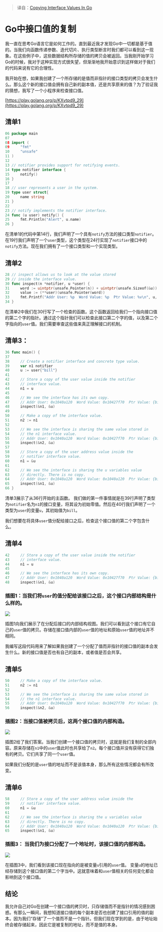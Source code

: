 > 译自：[Copying Interface Values In Go](https://www.ardanlabs.com/blog/2016/05/copying-interface-values-in-go.html)

# Go中接口值的复制

我一直在思考Go语言它是如何工作的。直到最近我才发现Go中一切都是基于值的。当我们向函数传递参数、迭代切片、执行类型断言时我们都可以看到这一现象。在这些例子中，这些数据结构所存储的值的拷贝会被返回。当我刚开始学习Go的时候，我对于这种实现方式很失望，但渐渐地我开始意识到这样做对于我们的代码来说有它的合理性。

我开始在想，如果我创建了一个所存储的是值而非指针的接口类型的拷贝会发生什么。那么这个新的接口值会拥有自己新的副本值，还是共享原来的值？为了验证我的猜想，我写了一个小程序来检查接口值。

[https://play.golang.org/p/KXvtpd9_29](https://play.golang.org/p/KXvtpd9_29)

## 清单1

```go
06 package main
07
08 import (
09     "fmt"
10     "unsafe"
11 )
12
13 // notifier provides support for notifying events.
14 type notifier interface {
15     notify()
16 }
17
18 // user represents a user in the system.
19 type user struct{
20     name string
21 }
22
23 // notify implements the notifier interface.
24 func (u user) notify() {
25     fmt.Println("Alert", u.name)
26 }
```

在清单1的代码中第14行，我们声明了一个具有`notify`方法的接口类型`notifier`。在19行我们声明了一个`user`类型，这个类型在24行实现了`notifier`接口中的`notify`方法。现在我们拥有了一个接口类型和一个实现类型。

## 清单2

```go
28 // inspect allows us to look at the value stored
29 // inside the interface value.
30 func inspect(n *notifier, u *user) {
31     word := uintptr(unsafe.Pointer(n)) + uintptr(unsafe.Sizeof(&u))
32     value := (**user)(unsafe.Pointer(word))
33     fmt.Printf("Addr User: %p  Word Value: %p  Ptr Value: %v\n", u, *value, **value)
34 }
```

在清单2中我们在30行写了一个检查的函数。这个函数返回给我们一个指向接口值的第二个字的指针。通过这个指针我们可以检查此接口第二个字的值，以及第二个字指向的`user`值。我们需要审查这些值来真正理解接口的机制。

## 清单3：

```go
36 func main() {
37
38     // Create a notifier interface and concrete type value.
39     var n1 notifier
40     u := user{"bill"}
41
42     // Store a copy of the user value inside the notifier
43     // interface value.
44     n1 = u
45
46     // We see the interface has its own copy.
47     // Addr User: 0x1040a120  Word Value: 0x10427f70  Ptr Value: {bill}
48     inspect(&n1, &u)
49
50     // Make a copy of the interface value.
51     n2 := n1
52
53     // We see the interface is sharing the same value stored in
54     // the n1 interface value.
55     // Addr User: 0x1040a120  Word Value: 0x10427f70  Ptr Value: {bill}
56     inspect(&n2, &u)
57
58     // Store a copy of the user address value inside the
59     // notifier interface value.
60     n1 = &u
61
62     // We see the interface is sharing the u variables value
63     // directly. There is no copy.
64     // Addr User: 0x1040a120  Word Value: 0x1040a120  Ptr Value: {bill}
65     inspect(&n1, &u)
66 }
```

清单3展示了从36行开始的主函数。 我们做的第一件事情就是在39行声明了类型为`notifier`名为`n1`的接口变量，将其设为初始零值。然后在40行我们声明了一个类型为`user`的变量`u`，其初始值为`bill`。

我们想要在将具体`user`值分配给接口之后，检查这个接口值的第二个字包含什么。

## 清单4

```go
42     // Store a copy of the user value inside the notifier
43     // interface value.
44     n1 = u
45
46     // We see the interface has its own copy.
47     // Addr User: 0x1040a120  Word Value: 0x10427f70  Ptr Value: {bill}
48     inspect(&n1, &u)
```

### 插图1：当我们将`user`的值分配给该接口之后，这个接口内部结构是什么样的。

![](https://www.ardanlabs.com/images/goinggo/69_figure1.png)

插图1向我们展示了在分配后接口的内部结构视图。我们可以看到这个接口有它自己的`user`值的拷贝。存储在接口值内部的`user`值的地址和原始`user`值的地址并不相同。

我编写这段代码用来了解如果我创建了一个分配了值而非指针的接口值的副本会发生什么。新的接口值是否也有自己的副本，或者值是否会共享。

## 清单5

```go
50     // Make a copy of the interface value.
51     n2 := n1
52
53     // We see the interface is sharing the same value stored in
54     // the n1 interface value.
55     // Addr User: 0x1040a120  Word Value: 0x10427f70  Ptr Value: {bill}
56     inspect(&n2, &u)
```

### 插图2：当接口值被拷贝后，这两个接口值的内部构造。

![](https://www.ardanlabs.com/images/goinggo/69_figure2.png)

插图2给了我们答案。当我们创建一个接口值的拷贝时，这就是我们复制的全部内容。原来存储在`n1`中的`user`值此时也共享给了`n2`。每个接口值并没有获得它们独有的拷贝。它们共享了同一个`user`值。

如果我们分配的是`user`值的地址而不是该值本身，那么所有这些情况都会有所改变。

## 清单6

```go
58     // Store a copy of the user address value inside the
59     // notifier interface value.
60     n1 = &u
61
62     // We see the interface is sharing the u variables value
63     // directly. There is no copy.
64     // Addr User: 0x1040a120  Word Value: 0x1040a120  Ptr Value: {bill}
65     inspect(&n1, &u)
```

### 插图3： 当我们为接口分配了一个地址时，该接口值的内部构造。

![](https://www.ardanlabs.com/images/goinggo/69_figure3.png)

在插图3中，我们看到该接口现在指向的是被变量`u`引用的`user`值。 变量`u`的地址已经存储到这个接口值的第二个字当中。这就意味着和`user`值相关的任何变化都会影响到这个接口值。

## 结论

我允许自己对Go在创建一个接口值的拷贝时，只存储值而不是指针的情况感到困惑。有那么一瞬间，我想知道接口值的每个副本是否也创建了接口引用的值的副本。因为我们“存储”了一个值而不是一个指针。但我们现在学到的是，由于地址始终会被存储起来，因此它是被复制的地址，而不是值的本身。
